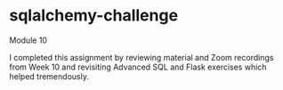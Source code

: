 # sqlalchemy-challenge
Module 10

I completed this assignment by reviewing material and Zoom recordings from Week 10 and revisiting Advanced SQL and Flask exercises which helped tremendously. 
